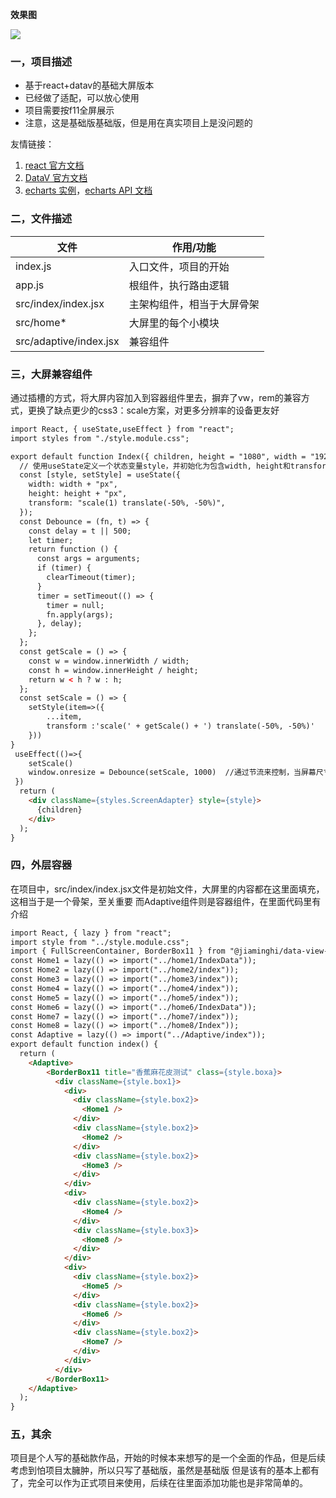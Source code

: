 **效果图**
<p>
    <img src="https://img.picui.cn/free/2024/07/17/66972b877bb6f.png"/>
</p>

### 一，项目描述
- 基于react+datav的基础大屏版本
- 已经做了适配，可以放心使用
- 项目需要按f11全屏展示
- 注意，这是基础版基础版，但是用在真实项目上是没问题的

友情链接：

1.  [react 官方文档](https://zh-hans.react.dev/)
2.  [DataV 官方文档](http://datav.jiaminghi.com/guide/)
3.  [echarts 实例](https://echarts.apache.org/examples/zh/index.html)，[echarts API 文档](https://echarts.apache.org/zh/api.html#echarts)


### 二，文件描述

| 文件                | 作用/功能                                                              |
| ------------------- | --------------------------------------------------------------------- |
| index.js             | 入口文件，项目的开始                                    |      
| app.js                | 根组件，执行路由逻辑                                                        |
| src/index/index.jsx      | 主架构组件，相当于大屏骨架                                     |
| src/home*  | 大屏里的每个小模块                                              |
| src/adaptive/index.jsx | 兼容组件                                           |


### 三，大屏兼容组件
通过插槽的方式，将大屏内容加入到容器组件里去，摒弃了vw，rem的兼容方式，更换了缺点更少的css3：scale方案，对更多分辨率的设备更友好
```html
import React, { useState,useEffect } from "react";
import styles from "./style.module.css";

export default function Index({ children, height = "1080", width = "1920" }) {
  // 使用useState定义一个状态变量style，并初始化为包含width, height和transform的对象
  const [style, setStyle] = useState({
    width: width + "px",
    height: height + "px",
    transform: "scale(1) translate(-50%, -50%)",
  });
  const Debounce = (fn, t) => {
    const delay = t || 500;
    let timer;
    return function () {
      const args = arguments;
      if (timer) {
        clearTimeout(timer);
      }
      timer = setTimeout(() => {
        timer = null;
        fn.apply(args);
      }, delay);
    };
  };
  const getScale = () => {
    const w = window.innerWidth / width;
    const h = window.innerHeight / height;
    return w < h ? w : h;
  };
  const setScale = () => {
    setStyle(item=>({
        ...item,
        transform :'scale(' + getScale() + ') translate(-50%, -50%)'
    }))
}
 useEffect(()=>{
    setScale()
    window.onresize = Debounce(setScale, 1000)  //通过节流来控制，当屏幕尺寸更换时控制缩放，减少性能的损耗。
 })
  return (
    <div className={styles.ScreenAdapter} style={style}>
      {children}
    </div>
  );
}


```
### 四，外层容器
在项目中，src/index/index.jsx文件是初始文件，大屏里的内容都在这里面填充，这相当于是一个骨架，至关重要
而Adaptive组件则是容器组件，在里面代码里有介绍
```html
import React, { lazy } from "react";
import style from "../style.module.css";
import { FullScreenContainer, BorderBox11 } from "@jiaminghi/data-view-react";
const Home1 = lazy(() => import("../home1/IndexData"));
const Home2 = lazy(() => import("../home2/index"));
const Home3 = lazy(() => import("../home3/index"));
const Home4 = lazy(() => import("../home4/index"));
const Home5 = lazy(() => import("../home5/index"));
const Home6 = lazy(() => import("../home6/IndexData"));
const Home7 = lazy(() => import("../home7/index"));
const Home8 = lazy(() => import("../home8/Index"));
const Adaptive = lazy(() => import("../Adaptive/index"));
export default function index() {
  return (
    <Adaptive>
        <BorderBox11 title="香蕉麻花皮测试" class={style.boxa}>
          <div className={style.box1}>
            <div>
              <div className={style.box2}>
                <Home1 />
              </div>
              <div className={style.box2}>
                <Home2 />
              </div>
              <div className={style.box2}>
                <Home3 />
              </div>
            </div>
            <div>
              <div className={style.box2}>
                <Home4 />
              </div>
              <div className={style.box3}>
                <Home8 />
              </div>
            </div>
            <div>
              <div className={style.box2}>
                <Home5 />
              </div>
              <div className={style.box2}>
                <Home6 />
              </div>
              <div className={style.box2}>
                <Home7 />
              </div>
            </div>
          </div>
        </BorderBox11>
    </Adaptive>
  );
}
```

### 五，其余
项目是个人写的基础款作品，开始的时候本来想写的是一个全面的作品，但是后续考虑到怕项目太臃肿，所以只写了基础版，虽然是基础版
但是该有的基本上都有了，完全可以作为正式项目来使用，后续在往里面添加功能也是非常简单的。